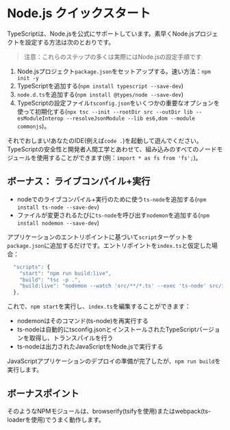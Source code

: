 # Node.js クイックスタート

TypeScriptは、Node.jsを公式にサポートしています。素早くNode.jsプロジェクトを設定する方法は次のとおりです。

> 注意：これらのステップの多くは実際にはNode.jsの設定手順です

1. Node.jsプロジェクト`package.json`をセットアップする。速い方法：`npm init -y`
2. TypeScriptを追加する\(`npm install typescript --save-dev`\)
3. `node.d.ts`を追加する\(`npm install @types/node --save-dev`\)
4. TypeScriptの設定ファイル`tsconfig.json`をいくつかの重要なオプションを使って初期化する\(`npx tsc --init --rootDir src --outDir lib --esModuleInterop --resolveJsonModule --lib es6,dom --module commonjs`\)。

それでおしまい!あなたのIDE\(例えば`code .`\)を起動して遊んでください。TypeScriptの安全性と開発者人間工学とあわせて、組み込みのすべてのノードモジュールを使用することができます\(例：`import * as fs from 'fs';`\)。

## ボーナス： ライブコンパイル+実行

* nodeでのライブコンパイル+実行のために使う`ts-node`を追加する\(`npm install ts-node --save-dev`\)
* ファイルが変更されるたびに`ts-node`を呼び出す`nodemon`を追加する\(`npm install nodemon --save-dev`\)

アプリケーションのエントリポイントに基づいて`script`ターゲットを`package.json`に追加するだけです。エントリポイントを`index.ts`と仮定した場合：

```javascript
  "scripts": {
    "start": "npm run build:live",
    "build": "tsc -p .",
    "build:live": "nodemon --watch 'src/**/*.ts' --exec 'ts-node' src/index.ts"
  },
```

これで、`npm start`を実行し、`index.ts`を編集することができます：

* nodemonはそのコマンド\(ts-node\)を再実行する
* ts-nodeは自動的にtsconfig.jsonとインストールされたTypeScriptバージョンを取得し、トランスパイルを行う
* ts-nodeは出力されたJavaScriptをNode.jsで実行する

JavaScriptアプリケーションのデプロイの準備が完了したが、`npm run build`を実行します。

## ボーナスポイント

そのようなNPMモジュールは、browserify\(tsifyを使用\)またはwebpack\(ts-loaderを使用\)でうまく動作します。

